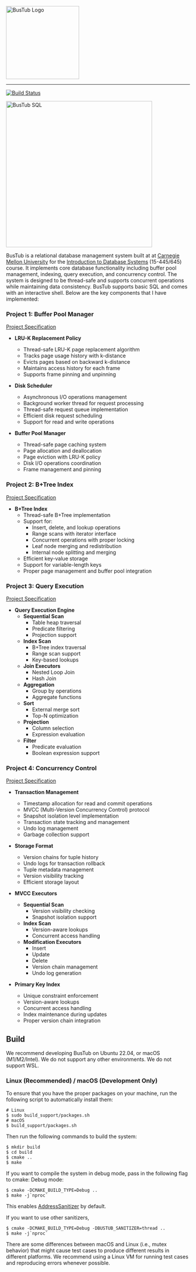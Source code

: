 <img src="logo/bustub-whiteborder.svg" alt="BusTub Logo" height="200">

---

[![Build Status](https://github.com/cmu-db/bustub/actions/workflows/cmake.yml/badge.svg)](https://github.com/cmu-db/bustub/actions/workflows/cmake.yml)


<img src="logo/sql.png" alt="BusTub SQL" width="400">

BusTub is a relational database management system built at at [Carnegie Mellon University](https://db.cs.cmu.edu) for the [Introduction to Database Systems](https://15445.courses.cs.cmu.edu) (15-445/645) course. It implements core database functionality including buffer pool management, indexing, query execution, and concurrency control. The system is designed to be thread-safe and supports concurrent operations while maintaining data consistency. BusTub supports basic SQL and comes with an interactive shell. Below are the key components that I have implemented:

### Project 1: Buffer Pool Manager

[Project Specification](https://15445.courses.cs.cmu.edu/spring2025/project1/)

- **LRU-K Replacement Policy**

  - Thread-safe LRU-K page replacement algorithm
  - Tracks page usage history with k-distance
  - Evicts pages based on backward k-distance
  - Maintains access history for each frame
  - Supports frame pinning and unpinning

- **Disk Scheduler**

  - Asynchronous I/O operations management
  - Background worker thread for request processing
  - Thread-safe request queue implementation
  - Efficient disk request scheduling
  - Support for read and write operations

- **Buffer Pool Manager**
  - Thread-safe page caching system
  - Page allocation and deallocation
  - Page eviction with LRU-K policy
  - Disk I/O operations coordination
  - Frame management and pinning

### Project 2: B+Tree Index

[Project Specification](https://15445.courses.cs.cmu.edu/spring2025/project2/)

- **B+Tree Index**
  - Thread-safe B+Tree implementation
  - Support for:
    - Insert, delete, and lookup operations
    - Range scans with iterator interface
    - Concurrent operations with proper locking
    - Leaf node merging and redistribution
    - Internal node splitting and merging
  - Efficient key-value storage
  - Support for variable-length keys
  - Proper page management and buffer pool integration

### Project 3: Query Execution

[Project Specification](https://15445.courses.cs.cmu.edu/spring2025/project3/)

- **Query Execution Engine**
  - **Sequential Scan**
    - Table heap traversal
    - Predicate filtering
    - Projection support
  - **Index Scan**
    - B+Tree index traversal
    - Range scan support
    - Key-based lookups
  - **Join Executors**
    - Nested Loop Join
    - Hash Join
  - **Aggregation**
    - Group by operations
    - Aggregate functions
  - **Sort**
    - External merge sort
    - Top-N optimization
  - **Projection**
    - Column selection
    - Expression evaluation
  - **Filter**
    - Predicate evaluation
    - Boolean expression support

### Project 4: Concurrency Control

[Project Specification](https://15445.courses.cs.cmu.edu/spring2025/project4/)

- **Transaction Management**

  - Timestamp allocation for read and commit operations
  - MVCC (Multi-Version Concurrency Control) protocol
  - Snapshot isolation level implementation
  - Transaction state tracking and management
  - Undo log management
  - Garbage collection support

- **Storage Format**

  - Version chains for tuple history
  - Undo logs for transaction rollback
  - Tuple metadata management
  - Version visibility tracking
  - Efficient storage layout

- **MVCC Executors**

  - **Sequential Scan**
    - Version visibility checking
    - Snapshot isolation support
  - **Index Scan**
    - Version-aware lookups
    - Concurrent access handling
  - **Modification Executors**
    - Insert
    - Update
    - Delete
    - Version chain management
    - Undo log generation

- **Primary Key Index**
  - Unique constraint enforcement
  - Version-aware lookups
  - Concurrent access handling
  - Index maintenance during updates
  - Proper version chain integration

## Build

We recommend developing BusTub on Ubuntu 22.04, or macOS (M1/M2/Intel). We do not support any other environments. We do not support WSL.

### Linux (Recommended) / macOS (Development Only)

To ensure that you have the proper packages on your machine, run the following script to automatically install them:

```console
# Linux
$ sudo build_support/packages.sh
# macOS
$ build_support/packages.sh
```

Then run the following commands to build the system:

```console
$ mkdir build
$ cd build
$ cmake ..
$ make
```

If you want to compile the system in debug mode, pass in the following flag to cmake:
Debug mode:

```console
$ cmake -DCMAKE_BUILD_TYPE=Debug ..
$ make -j`nproc`
```

This enables [AddressSanitizer](https://github.com/google/sanitizers) by default.

If you want to use other sanitizers,

```console
$ cmake -DCMAKE_BUILD_TYPE=Debug -DBUSTUB_SANITIZER=thread ..
$ make -j`nproc`
```

There are some differences between macOS and Linux (i.e., mutex behavior) that might cause test cases
to produce different results in different platforms. We recommend using a Linux VM for running
test cases and reproducing errors whenever possible.
